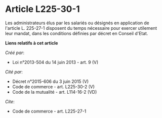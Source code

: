 # Article L225-30-1

Les administrateurs élus par les salariés ou désignés en application de l'article L. 225-27-1 disposent du temps nécessaire
pour exercer utilement leur mandat, dans les conditions définies par décret en Conseil d'Etat.

**Liens relatifs à cet article**

_Créé par_:

  - Loi n°2013-504 du 14 juin 2013 - art. 9 (V)

_Cité par_:

  - Décret n°2015-606 du 3 juin 2015 (V)
  - Code de commerce - art. L225-30-2 (V)
  - Code de la mutualité - art. L114-16-2 (VD)

_Cite_:

  - Code de commerce - art. L225-27-1

